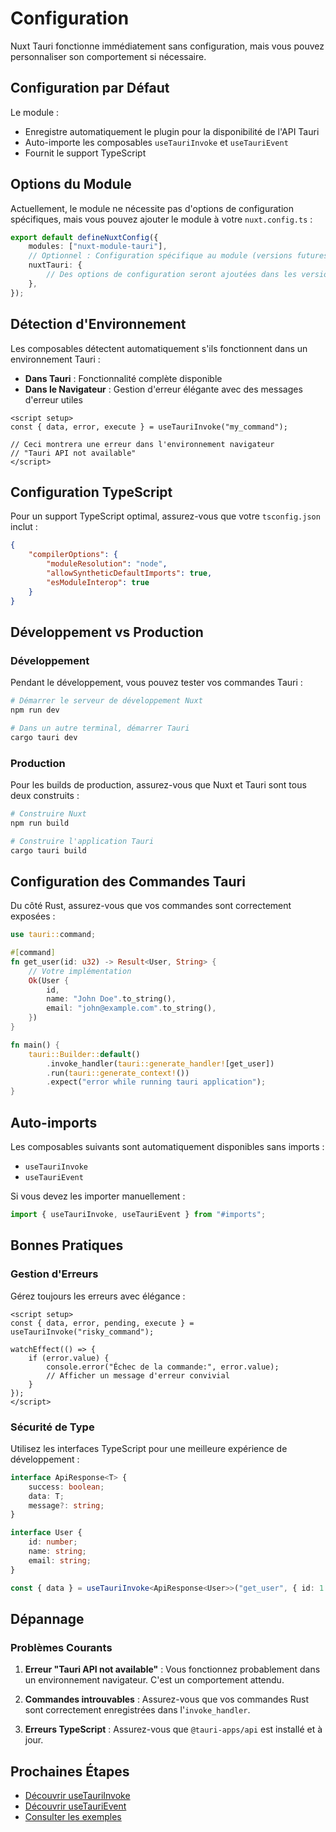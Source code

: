 # Configuration

Nuxt Tauri fonctionne immédiatement sans configuration, mais vous pouvez personnaliser son comportement si nécessaire.

## Configuration par Défaut

Le module :

-   Enregistre automatiquement le plugin pour la disponibilité de l'API Tauri
-   Auto-importe les composables `useTauriInvoke` et `useTauriEvent`
-   Fournit le support TypeScript

## Options du Module

Actuellement, le module ne nécessite pas d'options de configuration spécifiques, mais vous pouvez ajouter le module à votre `nuxt.config.ts` :

```typescript
export default defineNuxtConfig({
    modules: ["nuxt-module-tauri"],
    // Optionnel : Configuration spécifique au module (versions futures)
    nuxtTauri: {
        // Des options de configuration seront ajoutées dans les versions futures
    },
});
```

## Détection d'Environnement

Les composables détectent automatiquement s'ils fonctionnent dans un environnement Tauri :

-   **Dans Tauri** : Fonctionnalité complète disponible
-   **Dans le Navigateur** : Gestion d'erreur élégante avec des messages d'erreur utiles

```vue
<script setup>
const { data, error, execute } = useTauriInvoke("my_command");

// Ceci montrera une erreur dans l'environnement navigateur
// "Tauri API not available"
</script>
```

## Configuration TypeScript

Pour un support TypeScript optimal, assurez-vous que votre `tsconfig.json` inclut :

```json
{
    "compilerOptions": {
        "moduleResolution": "node",
        "allowSyntheticDefaultImports": true,
        "esModuleInterop": true
    }
}
```

## Développement vs Production

### Développement

Pendant le développement, vous pouvez tester vos commandes Tauri :

```bash
# Démarrer le serveur de développement Nuxt
npm run dev

# Dans un autre terminal, démarrer Tauri
cargo tauri dev
```

### Production

Pour les builds de production, assurez-vous que Nuxt et Tauri sont tous deux construits :

```bash
# Construire Nuxt
npm run build

# Construire l'application Tauri
cargo tauri build
```

## Configuration des Commandes Tauri

Du côté Rust, assurez-vous que vos commandes sont correctement exposées :

```rust
use tauri::command;

#[command]
fn get_user(id: u32) -> Result<User, String> {
    // Votre implémentation
    Ok(User {
        id,
        name: "John Doe".to_string(),
        email: "john@example.com".to_string(),
    })
}

fn main() {
    tauri::Builder::default()
        .invoke_handler(tauri::generate_handler![get_user])
        .run(tauri::generate_context!())
        .expect("error while running tauri application");
}
```

## Auto-imports

Les composables suivants sont automatiquement disponibles sans imports :

-   `useTauriInvoke`
-   `useTauriEvent`

Si vous devez les importer manuellement :

```typescript
import { useTauriInvoke, useTauriEvent } from "#imports";
```

## Bonnes Pratiques

### Gestion d'Erreurs

Gérez toujours les erreurs avec élégance :

```vue
<script setup>
const { data, error, pending, execute } = useTauriInvoke("risky_command");

watchEffect(() => {
    if (error.value) {
        console.error("Échec de la commande:", error.value);
        // Afficher un message d'erreur convivial
    }
});
</script>
```

### Sécurité de Type

Utilisez les interfaces TypeScript pour une meilleure expérience de développement :

```typescript
interface ApiResponse<T> {
    success: boolean;
    data: T;
    message?: string;
}

interface User {
    id: number;
    name: string;
    email: string;
}

const { data } = useTauriInvoke<ApiResponse<User>>("get_user", { id: 1 });
```

## Dépannage

### Problèmes Courants

1. **Erreur "Tauri API not available"** : Vous fonctionnez probablement dans un environnement navigateur. C'est un comportement attendu.

2. **Commandes introuvables** : Assurez-vous que vos commandes Rust sont correctement enregistrées dans l'`invoke_handler`.

3. **Erreurs TypeScript** : Assurez-vous que `@tauri-apps/api` est installé et à jour.

## Prochaines Étapes

-   [Découvrir useTauriInvoke](/fr/api/use-tauri-invoke)
-   [Découvrir useTauriEvent](/fr/api/use-tauri-event)
-   [Consulter les exemples](/fr/examples/basic-usage)
